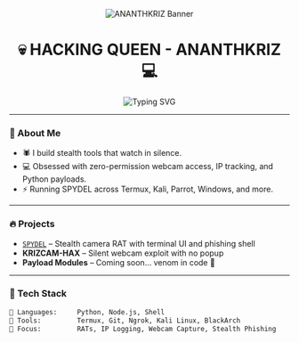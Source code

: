 <p align="center">
  <img src="https://chat.openai.com/mnt/data/A_digital_artwork_features_the_name_\"ANANTHKRIZ\"_d.png" alt="ANANTHKRIZ Banner" />
</p>

<h1 align="center">💀 HACKING QUEEN - ANANTHKRIZ 💻</h1>
<p align="center">
  <img src="https://readme-typing-svg.demolab.com?font=Fira+Code&pause=1000&color=FF0000&center=true&vCenter=true&width=435&lines=Python+Wizard+%F0%9F%94%AE;Stealth+Tool+Dev+%F0%9F%95%B3%EF%B8%8F;Termux+%7C+Linux+%7C+BlackArch+%7C+Windows+%F0%9F%92%BB;Digital+Venom+Spreader+%F0%9F%A4%AB" alt="Typing SVG" />
</p>

---

### 🧠 About Me

- 🕷️ I build stealth tools that watch in silence.
- 💻 Obsessed with zero-permission webcam access, IP tracking, and Python payloads.
- ⚡ Running SPYDEL across Termux, Kali, Parrot, Windows, and more.

---

### 🔥 Projects

- [`SPYDEL`](https://github.com/AnanthKriz/-SPYDEL-v1.5-Kriz) – Stealth camera RAT with terminal UI and phishing shell  
- **KRIZCAM-HAX** – Silent webcam exploit with no popup  
- **Payload Modules** – Coming soon… venom in code 🐍

---

### 🧩 Tech Stack

```bash
🧠 Languages:     Python, Node.js, Shell
🧰 Tools:         Termux, Git, Ngrok, Kali Linux, BlackArch
🎯 Focus:         RATs, IP Logging, Webcam Capture, Stealth Phishing
